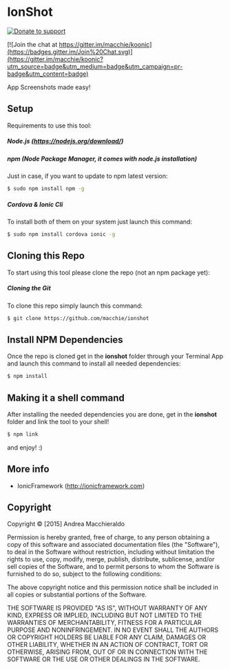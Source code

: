 # IonShot

[![Donate to support](http://www.koodit.it/macchie/donate_button.png)](http://www.paypal.me/macchie)

[![Join the chat at https://gitter.im/macchie/koonic](https://badges.gitter.im/Join%20Chat.svg)](https://gitter.im/macchie/koonic?utm_source=badge&utm_medium=badge&utm_campaign=pr-badge&utm_content=badge)

App Screenshots made easy!

## Setup

Requirements to use this tool:

##### Node.js (https://nodejs.org/download/)

##### npm (Node Package Manager, it comes with node.js installation)
Just in case, if you want to update to npm latest version:
```sh
$ sudo npm install npm -g
```

##### Cordova & Ionic Cli
To install both of them on your system just launch this command:
```sh
$ sudo npm install cordova ionic -g
```

## Cloning this Repo
To start using this tool please clone the repo (not an npm package yet):

##### Cloning the Git
To clone this repo simply launch this command:

```sh
$ git clone https://github.com/macchie/ionshot
```

## Install NPM Dependencies
Once the repo is cloned get in the **ionshot** folder through your Terminal App and launch this command to install all needed dependencies:
```sh
$ npm install
```

## Making it a shell command
After installing the needed dependencies you are done, get in the **ionshot** folder and link the tool to your shell!
```sh
$ npm link
```
and enjoy! :)

## More info

* IonicFramework (http://ionicframework.com)

## Copyright
Copyright © [2015] Andrea Macchieraldo

Permission is hereby granted, free of charge, to any person obtaining a copy of this software and associated documentation files (the "Software"), to deal in the Software without restriction, including without limitation the rights to use, copy, modify, merge, publish, distribute, sublicense, and/or sell copies of the Software, and to permit persons to whom the Software is furnished to do so, subject to the following conditions:

The above copyright notice and this permission notice shall be included in all copies or substantial portions of the Software.

THE SOFTWARE IS PROVIDED "AS IS", WITHOUT WARRANTY OF ANY KIND, EXPRESS OR IMPLIED, INCLUDING BUT NOT LIMITED TO THE WARRANTIES OF MERCHANTABILITY, FITNESS FOR A PARTICULAR PURPOSE AND NONINFRINGEMENT. IN NO EVENT SHALL THE AUTHORS OR COPYRIGHT HOLDERS BE LIABLE FOR ANY CLAIM, DAMAGES OR OTHER LIABILITY, WHETHER IN AN ACTION OF CONTRACT, TORT OR OTHERWISE, ARISING FROM, OUT OF OR IN CONNECTION WITH THE SOFTWARE OR THE USE OR OTHER DEALINGS IN THE SOFTWARE.
